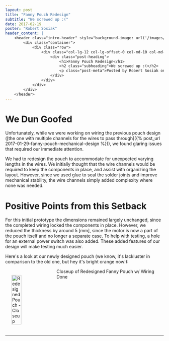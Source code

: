 ```yaml
---
layout: post
title: "Fanny Pouch Redesign"
subtitle: "We screwed up :("
date: 2017-02-19
poster: "Robert Sosiak"
header_content: |
    <header class="intro-header" style="background-image: url('/images/background/bg_18.jpg')">
        <div class="container">
            <div class="row">
                <div class="col-lg-12 col-lg-offset-0 col-md-10 col-md-offset-1">
                    <div class="post-heading">
                        <h1>Fanny Pouch Redesign</h1>
                        <h2 class="subheading">We screwed up :(</h2>
                        <p class="post-meta">Posted by Robert Sosiak on February 19, 2017</p>
                    </div>
                </div>
            </div>
        </div>
    </header>
---
```



# We Dun Goofed

Unfortunately, while we were working on wiring the previous pouch design ([the one with multiple channels for the wires to pass through]({% post_url 2017-01-29-fanny-pouch-mechanical-design %})), we found glaring issues that required our immediate attention.

We had to redesign the pouch to accommodate for unexpected varying lengths in the wires.  We initially thought that the wire channels would be required to keep the components in place, and assist with organizing the layout.  However, since we used glue to seal the solder joints and improve mechanical stability, the wire channels simply added complexity where none was needed.


# Positive Points from this Setback

For this initial prototype the dimensions remained largely unchanged, since the completed wiring locked the components in place.  However, we reduced the thickness by around 5 [mm], since the motor is now a part of the pouch itself and no longer a separate case.  To help with testing, a hole for an external power switch was also added.  These added features of our design will make testing much easier.

Here's a look at our newly designed pouch (we know, it's lackluster in comparison to the old one, but hey it's bright orange now!):

<div style="display: flex; justify-content: center;">
    <img src="/images/blog/2017-02-26/pouch_closeup.jpg" alt="Redesigned Pouch - Closeup" width="25%" height="25%" style="padding:20px" />
    <figcaption>Closeup of Redesigned Fanny Pouch w/ Wiring Done</figcaption>
</div>

<hr>